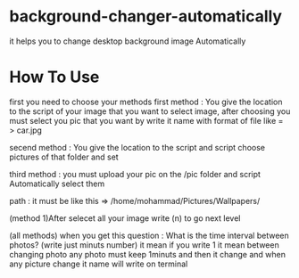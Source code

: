 # background-changer-automatically

it helps you to change desktop background image Automatically

# How To Use
first you need to choose your methods 
    first method : You give the location to the script of your image that you want to select image, after choosing you must select you pic that you want by write it     name with format of file like = > car.jpg
    
   secend method : You give the location to the script and script choose pictures of that folder and set
   
   third method : you must upload your pic on the /pic folder and script Automatically select them
   
   
   path : it must be like this => /home/mohammad/Pictures/Wallpapers/  
   
   (method 1)After selecet all your image write (n) to go next level
   
   (all methods) when you get this question : What is the time interval between photos? (write just minuts number)
   it mean if you write 1 it mean between changing photo any photo must keep 1minuts and then it change and when any picture change it name will write on terminal
   
